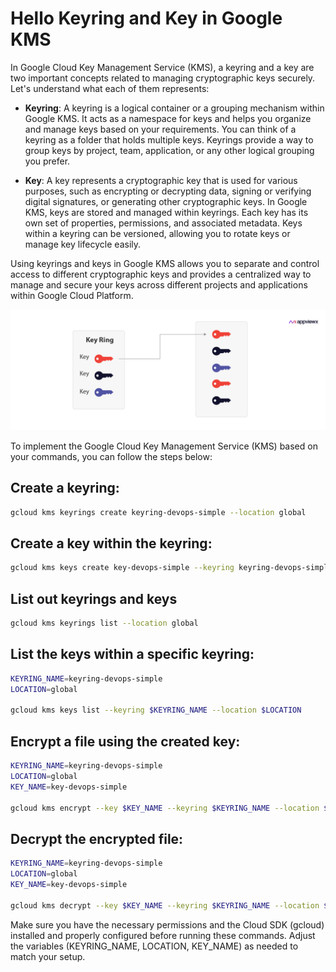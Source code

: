 
# Hello Keyring and Key in Google KMS 

In Google Cloud Key Management Service (KMS), a keyring and a key are two important concepts related to managing cryptographic keys securely. Let's understand what each of them represents:

- **Keyring**: A keyring is a logical container or a grouping mechanism within Google KMS. It acts as a namespace for keys and helps you organize and manage keys based on your requirements. You can think of a keyring as a folder that holds multiple keys. Keyrings provide a way to group keys by project, team, application, or any other logical grouping you prefer.

- **Key**: A key represents a cryptographic key that is used for various purposes, such as encrypting or decrypting data, signing or verifying digital signatures, or generating other cryptographic keys. In Google KMS, keys are stored and managed within keyrings. Each key has its own set of properties, permissions, and associated metadata. Keys within a keyring can be versioned, allowing you to rotate keys or manage key lifecycle easily.

Using keyrings and keys in Google KMS allows you to separate and control access to different cryptographic keys and provides a centralized way to manage and secure your keys across different projects and applications within Google Cloud Platform.


![Alt text](images/image.png)


To implement the Google Cloud Key Management Service (KMS) based on your commands, you can follow the steps below:


## Create a keyring:

``` bash
gcloud kms keyrings create keyring-devops-simple --location global
```

## Create a key within the keyring:

``` bash
gcloud kms keys create key-devops-simple --keyring keyring-devops-simple --location global --purpose encryption
```

## List out keyrings and keys

``` bash
gcloud kms keyrings list --location global
```

## List the keys within a specific keyring:
``` bash
KEYRING_NAME=keyring-devops-simple
LOCATION=global

gcloud kms keys list --keyring $KEYRING_NAME --location $LOCATION
```

## Encrypt a file using the created key:

``` bash
KEYRING_NAME=keyring-devops-simple
LOCATION=global
KEY_NAME=key-devops-simple

gcloud kms encrypt --key $KEY_NAME --keyring $KEYRING_NAME --location $LOCATION --plaintext-file=department-data.txt --ciphertext-file=ciphertext-department-data.txt

```

## Decrypt the encrypted file:

``` bash
KEYRING_NAME=keyring-devops-simple
LOCATION=global
KEY_NAME=key-devops-simple

gcloud kms decrypt --key $KEY_NAME --keyring $KEYRING_NAME --location $LOCATION --plaintext-file=decrypted.txt --ciphertext-file=ciphertext-department-data.txt
```

Make sure you have the necessary permissions and the Cloud SDK (gcloud) installed and properly configured before running these commands. Adjust the variables (KEYRING_NAME, LOCATION, KEY_NAME) as needed to match your setup.




